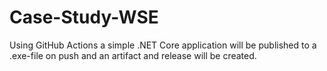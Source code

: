 # Case-Study-WSE
Using GitHub Actions a simple .NET Core application will be published to a .exe-file on push and an artifact and release will be created.